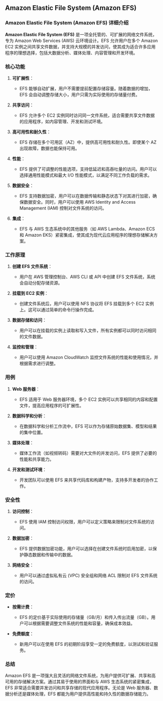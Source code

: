 ## Amazon Elastic File System (Amazon EFS)

### Amazon Elastic File System (Amazon EFS) 详细介绍

**Amazon Elastic File System (EFS)** 是一项全托管的、可扩展的网络文件系统，专为 Amazon Web Services (AWS) 云环境设计。EFS 允许用户在多个 Amazon EC2 实例之间共享文件数据，并支持大规模的并发访问，使其成为适合许多应用程序的理想选择，包括大数据分析、媒体处理、内容管理和开发环境。

### 核心功能

1. **可扩展性**：
   - EFS 能够自动扩展，用户不需要提前配置存储容量。随着数据的增加，EFS 会自动调整存储大小，用户只需为实际使用的存储量付费。

2. **共享访问**：
   - EFS 允许多个 EC2 实例同时访问同一文件系统，适合需要共享文件数据的应用程序，如内容管理、开发和测试环境。

3. **高可用性和耐久性**：
   - EFS 存储在多个可用区（AZ）中，提供高可用性和耐久性。即使某个 AZ 出现故障，数据也能保持可用。

4. **性能**：
   - EFS 提供了可调整的性能选项，支持低延迟和高吞吐量的访问。用户可以选择通用性能模式和最大 I/O 性能模式，以满足不同工作负载的需求。

5. **数据安全**：
   - EFS 支持数据加密，用户可以在数据传输和静态状态下对其进行加密，确保数据安全。同时，用户可以使用 AWS Identity and Access Management (IAM) 控制对文件系统的访问。

6. **集成**：
   - EFS 与 AWS 生态系统中的其他服务（如 AWS Lambda、Amazon ECS 和 Amazon EKS）紧密集成，使其成为现代云应用程序的理想存储解决方案。

### 工作原理

1. **创建 EFS 文件系统**：
   - 用户在 AWS 管理控制台、AWS CLI 或 API 中创建 EFS 文件系统，系统会自动分配存储资源。

2. **挂载到 EC2 实例**：
   - 创建文件系统后，用户可以使用 NFS 协议将 EFS 挂载到多个 EC2 实例上。这可以通过简单的命令行操作完成。

3. **数据存储和访问**：
   - 用户可以在挂载的实例上读取和写入文件，所有实例都可以同时访问相同的文件数据。

4. **监控和管理**：
   - 用户可以使用 Amazon CloudWatch 监控文件系统的性能和使用情况，并根据需求进行调整。

### 用例

1. **Web 服务器**：
   - EFS 适用于 Web 服务器环境，多个 EC2 实例可以共享相同的内容和配置文件，提高应用程序的可扩展性。

2. **数据科学和分析**：
   - 在数据科学和分析工作流中，EFS 可以作为存储原始数据集、模型和结果的集中位置。

3. **媒体处理**：
   - 媒体工作流（如视频转码）需要对大文件的并发访问，EFS 提供了必要的性能和共享能力。

4. **开发和测试环境**：
   - 开发团队可以使用 EFS 来共享代码库和构建产物，支持多开发者的协作工作。

### 安全性

1. **访问控制**：
   - EFS 使用 IAM 控制访问权限，用户可以定义策略来限制对文件系统的访问。

2. **数据加密**：
   - EFS 提供数据加密功能，用户可以选择在创建文件系统时启用加密，以保护静态数据和传输中的数据。

3. **网络安全**：
   - 用户可以通过虚拟私有云 (VPC) 安全组和网络 ACL 限制对 EFS 文件系统的访问。

### 定价

- **按需计费**：
  - EFS 的定价基于实际使用的存储量（GB/月）和传入传出流量（GB）。用户可以根据需要调整文件系统的性能和容量，确保成本效益。

- **免费额度**：
  - 新用户可以在使用 EFS 的初期阶段享受一定的免费额度，以测试和验证服务。

### 总结

Amazon EFS 是一项强大且灵活的网络文件系统，为用户提供可扩展、共享和高可用的存储解决方案。通过其易于使用的界面和与 AWS 生态系统的紧密集成，EFS 非常适合需要并发访问和共享存储的现代应用程序。无论是 Web 服务器、数据分析还是媒体处理，EFS 都能为用户提供高性能和持久性的数据存储能力。